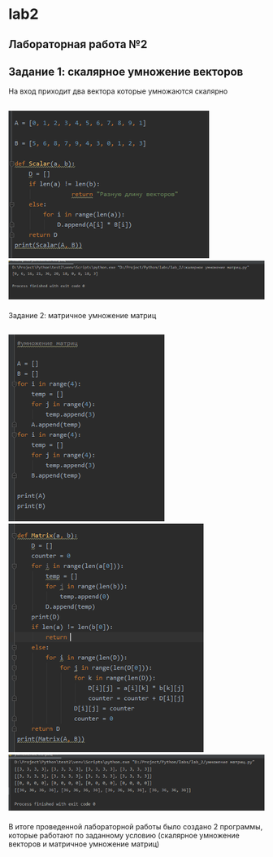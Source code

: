 # lab2
Лабораторная работа №2
---------
Задание 1: скалярное умножение векторов
---------
На вход приходит два вектора которые умножаются скалярно


![Image alt](https://github.com/mintford/lab2/blob/master/lab_2/Screenshots/Снимок%204.PNG)
![Image alt](https://github.com/mintford/lab2/blob/master/lab_2/Screenshots/Снимок%205.PNG)
---------
Задание 2: матричное умножение матриц

![Image alt](https://github.com/mintford/lab2/blob/master/lab_2/Screenshots/Снимок%201.PNG)
![Image alt](https://github.com/mintford/lab2/blob/master/lab_2/Screenshots/Снимок%202.PNG)
![Image alt](https://github.com/mintford/lab2/blob/master/lab_2/Screenshots/Снимок%203.PNG)
---------
В итоге проведенной лабораторной работы было создано 2 программы, которые работают по заданному условию (скалярное умножение векторов и матричное умножение матриц)
